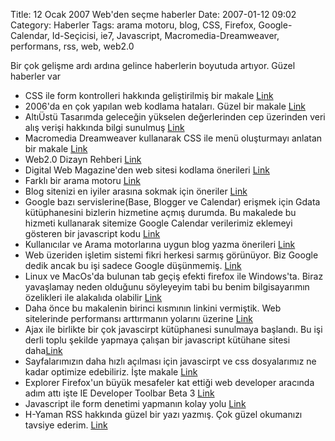 Title: 12 Ocak 2007 Web&#039;den seçme haberler
Date: 2007-01-12 09:02
Category: Haberler
Tags: arama motoru, blog, CSS, Firefox, Google-Calendar, Id-Seçicisi, ie7, Javascript, Macromedia-Dreamweaver, performans, rss, web, web2.0

Bir çok gelişme ardı ardına gelince haberlerin boyutuda artıyor. Güzel
haberler var <!--more-->

-   CSS ile form kontrolleri hakkında geliştirilmiş bir makale [Link][]
-   2006'da en çok yapılan web kodlama hataları. Güzel bir makale
    [Link][1]
-   AltıÜstü Tasarımda geleceğin yükselen değerlerinden cep üzerinden
    veri alış verişi hakkında bilgi sunulmuş [Link][2]
-   Macromedia Dreamweaver kullanarak CSS ile menü oluşturmayı anlatan
    bir makale [Link][3]
-   Web2.0 Dizayn Rehberi [Link][4]
-   Digital Web Magazine'den web sitesi kodlama önerileri [Link][5]
-   Farklı bir arama motoru [Link][6]
-   Blog sitenizi en iyiler arasına sokmak için öneriler [Link][7]
-   Google bazı servislerine(Base, Blogger ve Calendar) erişmek için
    Gdata kütüphanesini bizlerin hizmetine açmış durumda. Bu makalede bu
    hizmeti kullanarak sitemize Google Calendar verilerimiz eklemeyi
    gösteren bir javascript kodu [Link][8]
-   Kullanıcılar ve Arama motorlarına uygun blog yazma önerileri
    [Link][9]
-   Web üzeriden işletim sistemi fikri herkesi sarmış görünüyor. Biz
    Google dedik ancak bu işi sadece Google düşünmemiş. [Link][10]
-   Linux ve MacOs'da bulunan tab geçiş efekti firefox ile Windows'ta.
    Biraz yavaşlamay neden olduğunu söyleyeyim tabi bu benim
    bilgisayarımın özelikleri ile alakalıda olabilir [Link][11]
-   Daha önce bu makalenin birinci kısmının linkini vermiştik. Web
    sitelerinde performansı arttırmanın yolarını üzerine [Link][12]
-   Ajax ile birlikte bir çok javascirpt kütüphanesi sunulmaya başlandı.
    Bu işi derli toplu şekilde yapmaya çalışan bir javascript kütühane
    sitesi daha[Link][13]
-   Sayfalarımızın daha hızlı açılması için javascirpt ve css
    dosyalarımız ne kadar optimize edebiliriz. İşte makale [Link][14]
-   Explorer Firefox'un büyük mesafeler kat ettiği web developer
    aracında adım attı işte IE Developer Toolbar Beta 3 [Link][15]
-   Javascript ile form denetimi yapmanın kolay yolu [Link][16]
-   H-Yaman RSS hakkında güzel bir yazı yazmış. Çok güzel okumanızı
    tavsiye ederim. [Link][17]

</p>

  [Link]: http://www.456bereastreet.com/archive/200701/styling_form_controls_with_css_revisited/
  [1]: http://www.useit.com/alertbox/9605.html
  [2]: http://www.unbf.ca/altiustu/arsiv/2007/01/cep20.php
  [3]: http://www.webdesign.org/web/html-and-css/tutorials/creating-a-navigation-bar-with-css.10518.html
  [4]: http://www.realsoftwaredevelopment.com/2006/12/web_20_design_g.html
  [5]: http://www.digital-web.com/articles/markup_as_craft/
  [6]: http://sidekiq.com/
  [7]: http://www.instigatorblog.com/8-steps-to-growing-your-blog-community-by-1/2007/01/09/
  [8]: http://snyke.net/blog/2006/12/30/gcalendar-accessing-google-calendar-from-javascript/
  [9]: http://searchengineland.com/070109-141617.php
  [10]: http://www.readwriteweb.com/archives/gravityzoo_review.php
  [11]: https://addons.mozilla.org/firefox/4258/
  [12]: http://yuiblog.com/blog/2007/01/04/performance-research-part-2/
  [13]: http://www.sergiopereira.com/articles/prototype.js.html
  [14]: http://rakaz.nl/item/make_your_pages_load_faster_by_combining_and_compressing_javascript_and_css_files
  [15]: http://blogs.msdn.com/ie/archive/2007/01/09/ie-developer-toolbar-beta-3-now-available.aspx
  [16]: http://tetlaw.id.au/view/javascript/really-easy-field-validation
  [17]: http://www.h-yaman.com/rss-nedir
